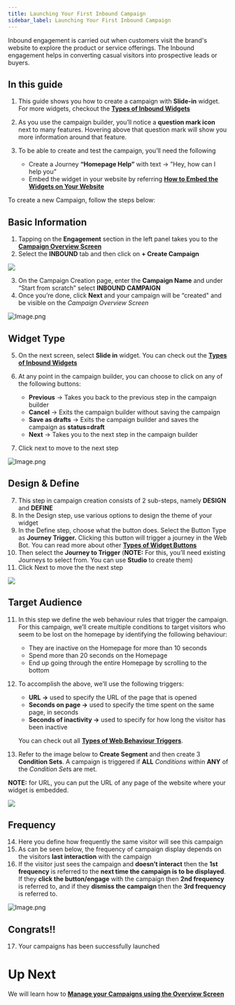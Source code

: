 ```yaml
---
title: Launching Your First Inbound Campaign
sidebar_label: Launching Your First Inbound Campaign
---
```



Inbound engagement is carried out when customers visit the brand's website to explore the product or service offerings. The Inbound engagement helps in converting casual visitors into prospective leads or buyers.



## In this guide

1. This guide shows you how to create a campaign with **Slide-in** widget. For more widgets, checkout the [**Types of Inbound Widgets**](../../inbound/inboundWidgets/typesOfWidgetsAndWidgetConfigurations)

2. As you use the campaign builder, you’ll notice a **question mark icon** next to many features. Hovering above that question mark will show you more information around that feature.
3. To be able to create and test the campaign, you’ll need the following
   - Create a Journey **“Homepage Help”** with text → ”Hey, how can I help you”
   - Embed the widget in your website by referring [**How to Embed the Widgets on Your Website**](http://docs.yellow.ai/docs/platform_concepts/engagement/inbound/inboundWidgets/embedWidgetsOnWebsite)

To create a new Campaign, follow the steps below:

## Basic Information

1. Tapping on the **Engagement** section in the left panel takes you to the [**Campaign Overview Screen**](http://docs.yellow.ai/docs/platform_concepts/engagement/inbound/gettingStarted/campaignsOverviewScreen)
2. Select the **INBOUND** tab and then click on **+ Create Campaign**

![](https://cdn.yellowmessenger.com/WvXywYFcMQMp1626107670054.gif)

3. On the Campaign Creation page, enter the **Campaign Name** and under “Start from scratch” select **INBOUND CAMPAIGN**
4. Once you’re done, click **Next** and your campaign will be “created" and be visible on the _Campaign Overview Screen_

![Image.png](https://res.craft.do/user/full/a59774be-e9f6-fe9e-e9df-69fe0168e698/doc/068BB776-1320-44EE-951A-D501BCFBC578/C844D219-8355-459C-AABF-F92A280AD0AF_2/Image.png)

## Widget Type

5. On the next screen, select **Slide in** widget. You can check out the [**Types of Inbound Widgets**](https://docs.yellow.ai/docs/platform_concepts/engagement/inboundWidgets/typesOfWidgetButtons)

6. At any point in the campaign builder, you can choose to click on any of the following buttons:
   - **Previous** → Takes you back to the previous step in the campaign builder
   - **Cancel** → Exits the campaign builder without saving the campaign
   - **Save as drafts** → Exits the campaign builder and saves the campaign as **status=draft**
   - **Next** → Takes you to the next step in the campaign builder
7. Click next to move to the next step

![Image.png](https://res.craft.do/user/full/a59774be-e9f6-fe9e-e9df-69fe0168e698/doc/068BB776-1320-44EE-951A-D501BCFBC578/218BD730-D9FE-4D20-A35A-042E5C5FE8A1_2/Image.png)

## Design & Define

7.  This step in campaign creation consists of 2 sub-steps, namely **DESIGN** and **DEFINE**
8.  In the Design step, use various options to design the theme of your widget
9.  In the Define step, choose what the button does. Select the Button Type as **Journey Trigger.** Clicking this button will trigger a journey in the Web Bot. You can read more about other [**Types of Widget Buttons**](../../inboundWidgets/typesOfWidgetButtons)
10. Then select the **Journey to Trigger** (**NOTE:** For this, you’ll need existing Journeys to select from. You can use **Studio** to create them)
11. Click Next to move the the next step

![](https://cdn.yellowmessenger.com/D4vljqGXWlS91626172416220.gif)

## Target Audience

11. In this step we define the web behaviour rules that trigger the campaign. For this campaign, we’ll create multiple conditions to target visitors who seem to be lost on the homepage by identifying the following behaviour:

    - They are inactive on the Homepage for more than 10 seconds
    - Spend more than 20 seconds on the Homepage
    - End up going through the entire Homepage by scrolling to the bottom

12. To accomplish the above, we’ll use the following triggers:

    - **URL →** used to specify the URL of the page that is opened
    - **Seconds on page →** used to specify the time spent on the same page, in seconds
    - **Seconds of inactivity →** used to specify for how long the visitor has been inactive

    You can check out all [**Types of Web Behaviour Triggers**](http://docs.yellow.ai/docs/platform_concepts/engagement/inbound/webBehaviourTriggers/webBehaviorTriggerType).

13. Refer to the image below to **Create Segment** and then create 3 **Condition Sets**. A campaign is triggered if **ALL** _Conditions_ within **ANY** of the *Condition Set*s are met.

**NOTE:** for URL, you can put the URL of any page of the website where your widget is embedded.

![](https://cdn.yellowmessenger.com/tuccUSYKo5hu1626172455444.gif)

## Frequency

14. Here you define how frequently the same visitor will see this campaign
15. As can be seen below, the frequency of campaign display depends on the visitors **last interaction** with the campaign
16. If the visitor just sees the campaign and **doesn’t interact** then the **1st frequency** is referred to the **next time the campaign is to be displayed**. If they **click the button/engage** with the campaign then **2nd frequency** is referred to, and if they **dismiss the campaign** then the **3rd frequency** is referred to.

![Image.png](https://res.craft.do/user/full/a59774be-e9f6-fe9e-e9df-69fe0168e698/doc/068BB776-1320-44EE-951A-D501BCFBC578/D854ED45-12BE-452E-A190-B8BA6E865494_2/Image.png)

## Congrats!!

17. Your campaigns has been successfully launched

# Up Next

We will learn how to [**Manage your Campaigns using the Overview Screen**](http://docs.yellow.ai/docs/platform_concepts/engagement/inbound/gettingStarted/campaignsOverviewScreen)
